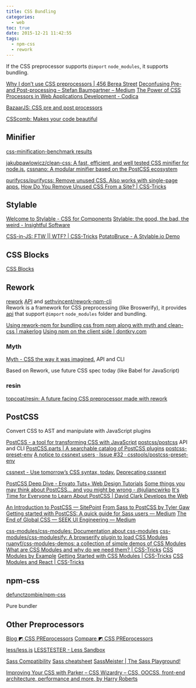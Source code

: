 ```yaml
---
title: CSS Bundling
categories:
  - web
toc: true
date: 2015-12-21 11:42:55
tags:
  - npm-css
  - rework
---
```


If the CSS preprocessor supports `@import` `node_modules`, it supports bundling.

[Why I don’t use CSS preprocessors | 456 Berea Street](http://www.456bereastreet.com/archive/201603/why_i_dont_use_css_preprocessors/)
[Deconfusing Pre- and Post-processing – Stefan Baumgartner – Medium](https://medium.com/@ddprrt/deconfusing-pre-and-post-processing-d68e3bd078a3)
[The Power of CSS Processors in Web Applications Development - Codica](https://www.codica.com/blog/the-power-of-css-processors-in-web-applications-development/)

[BazaarJS: CSS pre and post processors](http://www.leanpanda.com/blog/2015/07/20/css-preprocessors/)

[CSScomb: Makes your code beautiful](http://csscomb.com/)

## Minifier

[css-minification-benchmark results](https://goalsmashers.github.io/css-minification-benchmark/)

[jakubpawlowicz/clean-css: A fast, efficient, and well tested CSS minifier for node.js.](https://github.com/jakubpawlowicz/clean-css)
[cssnano: A modular minifier based on the PostCSS ecosystem](http://cssnano.co/)

[purifycss/purifycss: Remove unused CSS. Also works with single-page apps.](https://github.com/purifycss/purifycss)
[How Do You Remove Unused CSS From a Site? | CSS-Tricks](https://css-tricks.com/how-do-you-remove-unused-css-from-a-site/)

## Stylable

[Welcome to Stylable - CSS for Components](https://stylable.io/)
[Stylable: the good, the bad, the weird - Insightful Software](https://blog.envylabs.com/stylable-the-good-the-bad-the-weird-f1ee137311a4)

[CSS-in-JS: FTW || WTF? | CSS-Tricks](https://css-tricks.com/css-in-js-ftw-wtf/)
[PotatoBruce - A Stylable.io Demo](https://potatobruce.io/)

## CSS Blocks

[CSS Blocks](https://css-blocks.com/)

## Rework

[rework](https://github.com/reworkcss) [API](https://github.com/reworkcss/rework-npm) and [sethvincent/rework-npm-cli](https://github.com/sethvincent/rework-npm-cli)  
Rework is a framework for CSS preprocessing (like Broswerify), it provides [api](https://github.com/reworkcss/rework-npm) that support `@import` `node_modules` folder and bundling.

[Using rework-npm for bundling css from npm along with myth and clean-css | makerlog](http://makerlog.org/posts/rework-npm-myth-clean-css/)
[Using npm on the client side | dontkry.com](http://dontkry.com/posts/code/using-npm-on-the-client-side.html#stylesheets)

### Myth

[Myth - CSS the way it was imagined.](http://www.myth.io/) API and CLI

Based on Rework, use future CSS spec today (like Babel for JavaScript)

### resin

[topcoat/resin: A future facing CSS preprocessor made with rework](https://github.com/topcoat/resin)

## PostCSS

Convert CSS to AST and manipulate with JavaScript plugins

[PostCSS - a tool for transforming CSS with JavaScript](http://postcss.org/)
[postcss/postcss](https://github.com/postcss/postcss) API and CLI
[PostCSS.parts | A searchable catalog of PostCSS plugins](https://www.postcss.parts/)
[postcss-preset-env](http://preset-env.cssdb.org/)
[A notice to cssnext users · Issue #32 · csstools/postcss-preset-env](https://github.com/csstools/postcss-preset-env/issues/32)

[cssnext - Use tomorrow’s CSS syntax, today.](http://cssnext.io/)
[Deprecating cssnext](https://moox.io/blog/deprecating-cssnext/)

[PostCSS Deep Dive - Envato Tuts+ Web Design Tutorials](https://webdesign.tutsplus.com/series/postcss-deep-dive--cms-889)
[Some things you may think about PostCSS... and you might be wrong - @juliancwirko](http://julian.io/some-things-you-may-think-about-postcss-and-you-might-be-wrong/)
[It's Time for Everyone to Learn About PostCSS | David Clark Develops the Web](http://davidtheclark.com/its-time-for-everyone-to-learn-about-postcss/)

[An Introduction to PostCSS — SitePoint](https://www.sitepoint.com/an-introduction-to-postcss/)
[From Sass to PostCSS by Tyler Gaw](https://tylergaw.com/articles/sass-to-postcss)
[Getting started with PostCSS: A quick guide for Sass users — Medium](https://medium.com/@svilen/getting-started-with-postcss-a-quick-guide-for-sass-users-90c8b675d5f4#.isx90919d)
[The End of Global CSS — SEEK UI Engineering — Medium](https://medium.com/seek-ui-engineering/the-end-of-global-css-90d2a4a06284#.nhhec7hnx)

[css-modules/css-modules: Documentation about css-modules](https://github.com/css-modules/css-modules)
[css-modules/css-modulesify: A browserify plugin to load CSS Modules](https://github.com/css-modules/css-modulesify)
[ruanyf/css-modules-demos: a collection of simple demos of CSS Modules](https://github.com/ruanyf/css-modules-demos)
[What are CSS Modules and why do we need them? | CSS-Tricks](https://css-tricks.com/css-modules-part-1-need/)
[CSS Modules by Example](https://www.javascriptstuff.com/css-modules-by-example/)
[Getting Started with CSS Modules | CSS-Tricks](https://css-tricks.com/css-modules-part-2-getting-started/)
[CSS Modules and React | CSS-Tricks](https://css-tricks.com/css-modules-part-3-react/)

## npm-css

[defunctzombie/npm-css](https://github.com/defunctzombie/npm-css)

Pure bundler

## Other Preprocessors

[Blog ◩ CSS PREprocessors](http://csspre.com/)
[Compare ◩ CSS PREprocessors](http://csspre.com/compare/)

[less/less.js](https://github.com/less/less.js)
[LESSTESTER - Less Sandbox](https://lesstester.com/)

[Sass Compatibility](https://sass-compatibility.github.io/)
[Sass cheatsheet](https://devhints.io/sass)
[SassMeister | The Sass Playground!](https://www.sassmeister.com/)

[Improving Your CSS with Parker – CSS Wizardry – CSS, OOCSS, front-end architecture, performance and more, by Harry Roberts](http://csswizardry.com/2016/06/improving-your-css-with-parker/)
